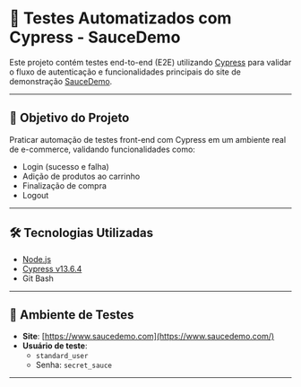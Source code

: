# 🧪 Testes Automatizados com Cypress - SauceDemo

Este projeto contém testes end-to-end (E2E) utilizando [Cypress](https://www.cypress.io/) para validar o fluxo de autenticação e funcionalidades principais do site de demonstração [SauceDemo](https://www.saucedemo.com/).

---

## 🚀 Objetivo do Projeto

Praticar automação de testes front-end com Cypress em um ambiente real de e-commerce, validando funcionalidades como:

- Login (sucesso e falha)
- Adição de produtos ao carrinho
- Finalização de compra
- Logout

---

## 🛠️ Tecnologias Utilizadas

- [Node.js](https://nodejs.org/)
- [Cypress v13.6.4](https://docs.cypress.io/)
- Git Bash

---

## 🔐 Ambiente de Testes

- **Site**: [https://www.saucedemo.com](https://www.saucedemo.com/)
- **Usuário de teste**:
  - `standard_user`
  - Senha: `secret_sauce`

---




